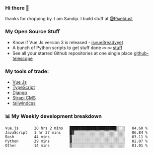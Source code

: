 ### Hi there 👋

thanks for dropping by.
I am Sandip. I build stuff at [@Pixeldust](github.com/pixeldust-in/)

###  **My Open Source Stuff**

 - Know if Vue Js version 3 is released -  [isvue3readyyet](https://github.com/sandiprb/isvue3readyyet)
 - A bunch of Python scripts to get stuff done 💤 💤 [stuff](https://github.com/sandiprb/stuff)
 - See all your starred Github repositories at one single place [github-telescope](https://github.com/sandiprb/github-telescope)



###  **My tools of trade:**
 - [Vue Js](https://github.com/vuejs/vue/)
 - [TypeScript](https://github.com/microsoft/TypeScript)
 - [Django](github.com/django/django)
 - [Strapi CMS](github.com/strapi/strapi)
 - [tailwindcss](https://github.com/tailwindlabs/tailwindcss)


###  📊 **My Weekly development breakdown**
<!--START_SECTION:waka-->
```text
Vue.js       20 hrs 2 mins   █████████████████████░░░░   84.60 % 
JavaScript   1 hr 37 mins    █▓░░░░░░░░░░░░░░░░░░░░░░░   06.84 % 
Bash         44 mins         ▓░░░░░░░░░░░░░░░░░░░░░░░░   03.11 % 
Python       29 mins         ▓░░░░░░░░░░░░░░░░░░░░░░░░   02.07 % 
Other        14 mins         ▒░░░░░░░░░░░░░░░░░░░░░░░░   01.01 % 
```
<!--END_SECTION:waka-->
